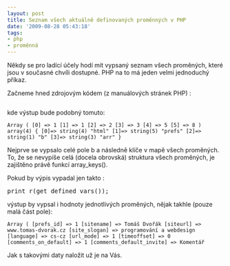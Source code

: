 ```yaml
---
layout: post
title: Seznam všech aktuálně definovaných proměnných v PHP
date: '2009-08-28 05:43:18'
tags:
- php
- proměnná
---
```

Někdy se pro ladící účely hodí mít vypsaný seznam všech proměných, které jsou v současné chvíli dostupné. PHP na to má jeden velmi jednoduchý příkaz.

<p>Začneme hned zdrojovým kódem (z manuálových stránek PHP) :</p>
<pre class="prettyprint"><code><?php $b = array(1,1,2,3,5,8); $arr = get_defined_vars(); // print $b print_r($arr["b"]); // print all the available keys for the arrays of variables print_r(array_keys(get_defined_vars())); ?></code></pre>
<p>kde výstup bude podobný tomuto:</p>
<pre><code>Array ( [0] => 1 [1] => 1 [2] => 2 [3] => 3 [4] => 5 [5] => 8 ) array(4) { [0]=> string(4) "html" [1]=> string(5) "prefs" [2]=> string(1) "b" [3]=> string(3) "arr" }</code></pre>
<p>Nejprve se vypsalo celé pole b a následně klíče v mapě všech proměných. To, že se nevypíše celá (docela obrovská) struktura všech proměných, je zajištěno právě funkcí array_keys().</p>
<p>Pokud by výpis vypadal jen takto : </p>
<pre class="prettyprint">print_r(get_defined_vars());</pre>
<p>výstup by vypsal i hodnoty jednotlivých proměných, nějak takhle (pouze malá část pole):</p>
<pre class="prettyprint"><code>Array ( [prefs_id] => 1 [sitename] => Tomáš Dvořák [siteurl] => www.tomas-dvorak.cz [site_slogan] => programování a webdesign [language] => cs-cz [url_mode] => 1 [timeoffset] => 0 [comments_on_default] => 1 [comments_default_invite] => Komentář</code></pre>
<p>Jak s takovými daty naložit už je na Vás.</p>
